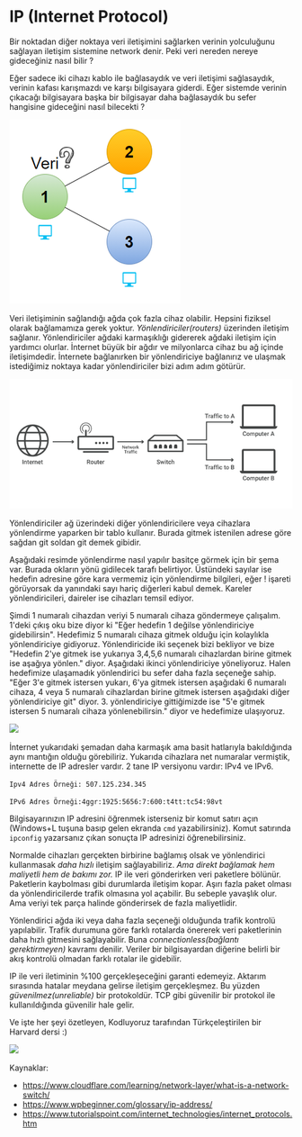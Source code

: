 # IP (Internet Protocol)

Bir noktadan diğer noktaya veri iletişimini sağlarken verinin yolculuğunu sağlayan iletişim sistemine network denir. Peki veri nereden nereye gideceğiniz nasıl bilir ?

Eğer sadece iki cihazı kablo ile bağlasaydık ve veri iletişimi sağlasaydık, verinin kafası karışmazdı ve karşı bilgisayara giderdi. Eğer sistemde verinin çıkacağı bilgisayara başka bir bilgisayar daha bağlasaydık bu sefer hangisine gideceğini nasıl bilecekti ?

![](figures\hangi_yon.PNG)

Veri iletişiminin sağlandığı ağda çok fazla cihaz olabilir. Hepsini fiziksel olarak bağlamamıza gerek yoktur. *Yönlendiriciler(routers)* üzerinden iletişim sağlanır. Yönlendiriciler ağdaki karmaşıklığı gidererek ağdaki iletişim için yardımcı olurlar. İnternet büyük bir ağdır ve milyonlarca cihaz bu ağ içinde iletişimdedir. İnternete bağlanırken bir yönlendiriciye bağlanırız ve ulaşmak istediğimiz noktaya kadar yönlendiriciler bizi adım adım götürür. 

![internette_iletisim](figures\iletisim.PNG)

Yönlendiriciler ağ üzerindeki diğer yönlendiricilere veya cihazlara yönlendirme yaparken bir tablo kullanır. Burada gitmek istenilen adrese göre sağdan git soldan git demek gibidir. 

Aşağıdaki resimde yönlendirme nasıl yapılır basitçe görmek için bir şema var. Burada okların yönü gidilecek tarafı belirtiyor. Üstündeki sayılar ise hedefin adresine göre kara vermemiz için yönlendirme bilgileri, eğer ! işareti görüyorsak da yanındaki sayı hariç diğerleri kabul demek. Kareler yönlendiricileri, daireler ise cihazları temsil ediyor.

Şimdi 1 numaralı cihazdan veriyi 5 numaralı cihaza göndermeye çalışalım. 1'deki çıkış oku bize diyor ki "Eğer hedefin 1 değilse yönlendiriciye gidebilirsin". Hedefimiz 5 numaralı cihaza gitmek olduğu için kolaylıkla yönlendiriciye gidiyoruz. Yönlendiricide iki seçenek bizi bekliyor ve bize "Hedefin 2'ye gitmek ise yukarıya 3,4,5,6 numaralı cihazlardan birine gitmek ise aşağıya yönlen." diyor. Aşağıdaki ikinci yönlendiriciye yöneliyoruz. Halen hedefimize ulaşamadık yönlendirici bu sefer daha fazla seçeneğe sahip. "Eğer 3'e gitmek istersen yukarı, 6'ya gitmek istersen aşağıdaki 6 numaralı cihaza, 4 veya 5 numaralı cihazlardan birine gitmek istersen aşağıdaki diğer yönlendiriciye git" diyor. 3. yönlendiriciye gittiğimizde ise "5'e gitmek istersen 5 numaralı cihaza yönlenebilirsin."  diyor ve hedefimize ulaşıyoruz.

![](D:\GIT\kisiselWebSitesi\yazilar\IP\figures\network_router_mantigi.PNG)



İnternet yukarıdaki şemadan daha karmaşık ama basit hatlarıyla bakıldığında aynı mantığın olduğu görebiliriz. Yukarıda cihazlara net numaralar vermiştik, internette de IP adresler vardır. 2 tane IP versiyonu vardır: IPv4 ve IPv6. 

`Ipv4 Adres Örneği: 507.125.234.345`

`IPv6 Adres Örneği:4ggr:1925:5656:7:600:t4tt:tc54:98vt `

Bilgisayarınızın IP adresini öğrenmek isterseniz bir komut satırı açın (Windows+L tuşuna basıp gelen ekranda `cmd` yazabilirsiniz). Komut satırında `ipconfig` yazarsanız çıkan sonuçta IP adresinizi öğrenebilirsiniz.

Normalde cihazları gerçekten birbirine bağlamış olsak ve yönlendirici kullanmasak *daha hızlı* iletişim sağlayabiliriz. *Ama direkt bağlamak hem maliyetli hem de bakımı zor.* IP ile veri gönderirken veri paketlere bölünür. Paketlerin kaybolması gibi durumlarda iletişim kopar. Aşırı fazla paket olması da yönlendiricilerde trafik olmasına yol açabilir. Bu sebeple yavaşlık olur. Ama veriyi tek parça halinde gönderirsek de fazla maliyetlidir.

Yönlendirici ağda iki veya daha fazla seçeneği olduğunda trafik kontrolü yapılabilir. Trafik durumuna göre farklı rotalarda önererek veri paketlerinin daha hızlı gitmesini sağlayabilir. Buna *connectionless(bağlantı gerektirmeyen)* kavramı denilir. Veriler bir bilgisayardan diğerine belirli bir akış kontrolü olmadan farklı rotalar ile gidebilir.

IP ile veri iletiminin %100 gerçekleşeceğini garanti edemeyiz. Aktarım sırasında hatalar meydana gelirse iletişim gerçekleşmez. Bu yüzden *güvenilmez(unreliable)* bir protokoldür. TCP gibi güvenilir bir protokol ile kullanıldığında güvenilir hale gelir.



Ve işte her şeyi özetleyen, Kodluyoruz tarafından Türkçeleştirilen bir Harvard dersi :)

[![](D:\GIT\kisiselWebSitesi\yazilar\IP\figures\IP_cs50.PNG)](https://www.youtube.com/watch?v=dJK-IkDjxQg&feature=youtu.be)



Kaynaklar:

* https://www.cloudflare.com/learning/network-layer/what-is-a-network-switch/
* https://www.wpbeginner.com/glossary/ip-address/
* https://www.tutorialspoint.com/internet_technologies/internet_protocols.htm
